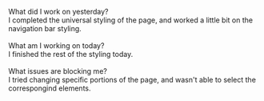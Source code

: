 What did I work on yesterday?\
I completed the universal styling of the page, and worked a little bit on the navigation bar styling.\
\
What am I working on today?\
I finished the rest of the styling today.\
\
What issues are blocking me?\
I tried changing specific portions of the page, and wasn't able to select the correspongind elements.